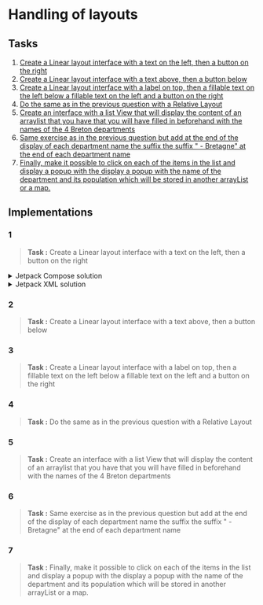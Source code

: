 # Handling of layouts

<!-- 
TP report to be handed in to your teacher before : 26/02/2023 at 23h59
Link for the TP report: https://forms.gle/wmTKBZhJPXhckxJ46 
-->


<!-- 
Your lab report should provide all the code and a clear explanation of your implementation for each question.
your implementation for each question. The implementation can be done in Java or Kotlin. All the tools that you will have used for the realization of the TP must be mentioned and their mentioned and their use specified and justified. The report of the practical work must mention clearly mention the names of the participants and the number of the practical work and also clearly indicate the questions to which the answers refer. 
-->

## Tasks

1. [Create a Linear layout interface with a text on the left, then a button on the right](#1)
2. [Create a Linear layout interface with a text above, then a button below](#2)
3. [Create a Linear layout interface with a label on top, then a fillable text on the left below a fillable text on the left and a button on the right](#3)
4. [Do the same as in the previous question with a Relative Layout](#4)
5. [Create an interface with a list View that will display the content of an arraylist that you have that you will have filled in beforehand with the names of the 4 Breton departments](#5)
6. [Same exercise as in the previous question but add at the end of the display of each department name the suffix the suffix " - Bretagne" at the end of each department name](#6)
7. [Finally, make it possible to click on each of the items in the list and display a popup with the display a popup with the name of the department and its population which will be stored in another arrayList or a map.](#7)

## Implementations
### 1 

> **Task :** Create a Linear layout interface with a text on the left, then a button on the right

<details>
<summary>Jetpack Compose solution</summary>
First to display something on the app for example a "Hello World" we need to create a `@Composable` function. This function will be called by the `setContent` function of the `MainActivity` class. The `setContent` function is called in the `onCreate` function of the `MainActivity` class.

```kotlin
class MainActivity : ComponentActivity() {
    override fun onCreate(savedInstanceState: Bundle?) {
        super.onCreate(savedInstanceState)
        setContent {
            App()
        }
    }
}

@Composable
@Preview(showBackground = true, showSystemUi = true)
fun App() {
    MaterialTheme {
        Text(text = "Hello World")
    }
}
```
</details>

<details>
<summary>Jetpack XML solution</summary>
TODO

</details>





### 2

> **Task :** Create a Linear layout interface with a text above, then a button below

### 3

> **Task :** Create a Linear layout interface with a label on top, then a fillable text on the left below a fillable text on the left and a button on the right

### 4

> **Task :** Do the same as in the previous question with a Relative Layout

### 5

> **Task :** Create an interface with a list View that will display the content of an arraylist that you have that you will have filled in beforehand with the names of the 4 Breton departments

### 6

> **Task :** Same exercise as in the previous question but add at the end of the display of each department name the suffix the suffix " - Bretagne" at the end of each department name

### 7

> **Task :** Finally, make it possible to click on each of the items in the list and display a popup with the display a popup with the name of the department and its population which will be stored in another arrayList or a map.
